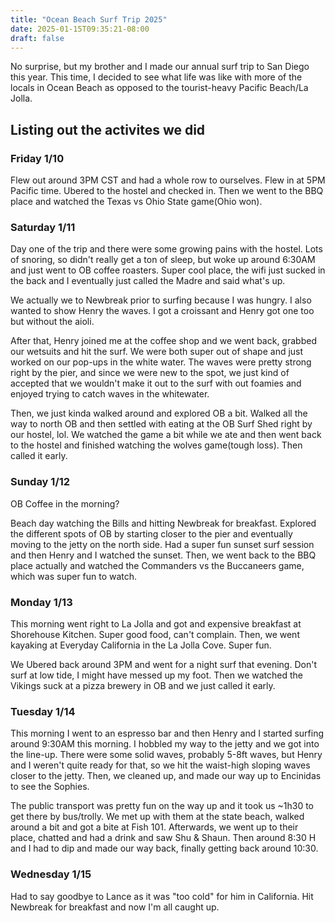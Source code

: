 ```yaml
---
title: "Ocean Beach Surf Trip 2025"
date: 2025-01-15T09:35:21-08:00
draft: false
---
```


No surprise, but my brother and I made our annual surf trip to San Diego this
year. This time, I decided to see what life was like with more of the locals in
Ocean Beach as opposed to the tourist-heavy Pacific Beach/La Jolla.

## Listing out the activites we did

### Friday 1/10

Flew out around 3PM CST and had a whole row to ourselves. Flew in at 5PM Pacific
time. Ubered to the hostel and checked in. Then we went to the BBQ place and
watched the Texas vs Ohio State game(Ohio won).

### Saturday 1/11

Day one of the trip and there were some growing pains with the hostel. Lots of
snoring, so didn't really get a ton of sleep, but woke up around 6:30AM and just
went to OB coffee roasters. Super cool place, the wifi just sucked in the back
and I eventually just called the Madre and said what's up.

We actually we to Newbreak prior to surfing because I was hungry. I also wanted
to show Henry the waves. I got a croissant and Henry got one too but without the
aioli.

After that, Henry joined me at the coffee shop and we went back, grabbed our
wetsuits and hit the surf. We were both super out of shape and just worked on
our pop-ups in the white water. The waves were pretty strong right by the pier,
and since we were new to the spot, we just kind of accepted that we wouldn't
make it out to the surf with out foamies and enjoyed trying to catch waves in
the whitewater.

Then, we just kinda walked around and explored OB a bit. Walked all the way to
north OB and then settled with eating at the OB Surf Shed right by our hostel,
lol. We watched the game a bit while we ate and then went back to the hostel and
finished watching the wolves game(tough loss). Then called it early.

### Sunday 1/12

OB Coffee in the morning?

Beach day watching the Bills and hitting Newbreak for breakfast. Explored the
different spots of OB by starting closer to the pier and eventually moving to
the jetty on the north side. Had a super fun sunset surf session and then Henry
and I watched the sunset. Then, we went back to the BBQ place actually and
watched the Commanders vs the Buccaneers game, which was super fun to watch.

### Monday 1/13

This morning went right to La Jolla and got and expensive breakfast at
Shorehouse Kitchen. Super good food, can't complain. Then, we went kayaking at
Everyday California in the La Jolla Cove. Super fun.

We Ubered back around 3PM and went for a night surf that evening. Don't surf at
low tide, I might have messed up my foot. Then we watched the Vikings suck at a
pizza brewery in OB and we just called it early.

### Tuesday 1/14

This morning I went to an espresso bar and then Henry and I started surfing
around 9:30AM this morning. I hobbled my way to the jetty and we got into the
line-up. There were some solid waves, probably 5-8ft waves, but Henry and I
weren't quite ready for that, so we hit the waist-high sloping waves closer to
the jetty. Then, we cleaned up, and made our way up to Encinidas to see the
Sophies.

The public transport was pretty fun on the way up and it took us ~1h30 to get
there by bus/trolly. We met up with them at the state beach, walked around a bit
and got a bite at Fish 101. Afterwards, we went up to their place, chatted and
had a drink and saw Shu & Shaun. Then around 8:30 H and I had to dip and made
our way back, finally getting back around 10:30.

### Wednesday 1/15

Had to say goodbye to Lance as it was "too cold" for him in California. Hit
Newbreak for breakfast and now I'm all caught up.
